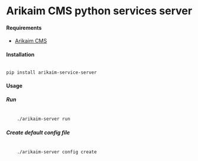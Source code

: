 # Arikaim CMS python services server



#### Requirements 
  * [Arikaim CMS](https://github.com/arikaim/arikaim)


#### Installation

```sh

pip install arikaim-service-server

```

#### Usage

##### Run

```sh

    ./arikaim-server run

```

##### Create default config file

```sh

    ./arikaim-server config create

```
